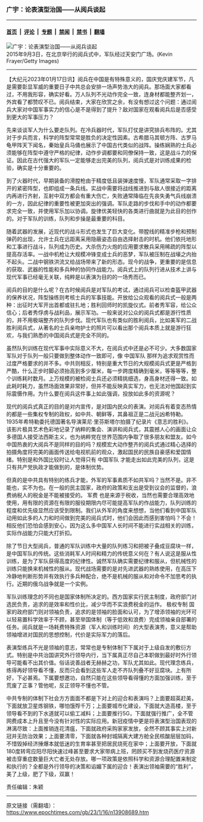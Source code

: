 ### 广宇：论表演型治国——从阅兵谈起

---

#### [首页](../../../..?n13908689) &nbsp;|&nbsp; [评论](../../../../../epoch-comment?n13908689) &nbsp;|&nbsp; [专题](../../../../../epoch-special?n13908689) &nbsp;|&nbsp; [禁闻](../../../../../epoch-news?n13908689) &nbsp;|&nbsp; [禁书](../../../../../books?n13908689) &nbsp;|&nbsp; [翻墙](https://github.com/gfw-breaker/nogfw/blob/master/README.md?n13908689)


<div><img alt="广宇：论表演型治国——从阅兵谈起" class="attachment-djy_600_400 size-djy_600_400 wp-post-image" src="https://i.epochtimes.com/assets/uploads/2021/11/id13393451-GettyImages-486246296-1200x770-600x400.jpg"/>
<div class="caption">
 2015年9月3日，在北京举行的阅兵式中，军队经过天安门广场。(Kevin Frayer/Getty Images)
</div></div><hr/><div class="post_content" id="artbody" itemprop="articleBody">
 <!-- article content begin -->
 <p>
  【大纪元2023年01月17日讯】阅兵在中国是有特殊意义的，国庆党庆建军节，凡是需要彰显军威的重要日子中共总会安排一场声势浩大的阅兵。那场面大家都看过，不用我形容，确实好看。万人队列不光动作完全一致，连身材都能整齐划一，外宾看了都赞叹不已。阅兵结束，大家在欣赏之余，有没有想过这个问题：通过阅兵大家对中国军事实力的信心是不是得到了提升？敌对国家在观看阅兵后是否感受到更大的军事压力？
 </p>
 <p>
  先来谈谈军人为什么要走队列。在冷兵器时代，军队打仗是讲究排兵布阵的。尤其对于步兵而言，科学的阵型常常是胜负的决定性因素。古希腊马其顿方阵、古罗马龟甲阵天下闻名，秦始皇兵马俑也展示了中国古代类似的战阵。操练娴熟的士兵必须能够在阵型中遵守严格的纪律，动作步调都要和同僚保持一致，这是战斗力的保证。因此在古代强大的军队一定能够走出完美的队列，阅兵式是对训练成果的检验，确实是十分重要的。
 </p>
 <p>
  到了火器时代，早期装备的滑膛枪由于精度低且装弹速度慢，军队通常采取一字排开的紧密阵型，也即组成一条兵线。实战中需要将战线推进到与敌人很接近的距离内再进行齐射，互射中双方都会有重大伤亡，失败通常降临在先丧失勇气兵线崩溃的一方，因此纪律的重要性被更加突出的强调。军队走路的步伐和手中的动作都要求完全一致，并使用军乐加以协调。旋律优美轻快的各类进行曲就是为此目的创作的。对于军队的训练，队列和步操是最重要的科目。
 </p>
 <p>
  随着武器的发展，近现代的战斗形式也发生了巨大变化。带膛线的精准步枪和预制弹药的出现，允许士兵在远距离采用隐蔽姿态自由选择射击的时机。他们依托地形和工事进行战斗，队列成为历史。大杀伤力火炮的应用要求散兵采用稀疏的阵型以提高存活率。一战中机枪让大规模冲锋变成士兵的恶梦，军队被压制在战壕之内抬不起头。二战中钢铁洪流又给战场带来了新的形态。现今的战争，更重要的是信息的获取、武器的性能和多兵种的协同作战能力。阅兵式上的队列行进从技术上讲与现代军事已经毫无关联，纯粹是以表演为目的的一场秀而已。
 </p>
 <p>
  阅兵的目的是什么呢？在古时候阅兵是对军队的考试，通过阅兵可以检查盔甲武器的保养状况，阵型操练则考核士兵的军事技能。开放给公众观看的阅兵式一般是两种：出征时大军开出首都或驻扎地；胜利回师时的凯旋仪式。前者秀军容，给公众信心；后者秀俘虏与战利品，展示军功。一般来说对公众的阅兵式都是游行性质的，并不用极端整齐的队列步伐。现代军队也有类似的胜利阅兵，比如美军的二战胜利阅兵式，从著名的士兵亲吻护士的照片可以看出那个阅兵本质上就是游行狂欢，与我们熟悉的中国阅兵式是完全不同的。
 </p>
 <p>
  虽然队列训练在现代军事中实际意义不大，在阅兵式中还是必不可少。大多数国家军队对于队列一般只要做到整体动作一致即可，像
  <ok href="https://www.epochtimes.com/gb/tag/%E4%B8%AD%E5%9B%BD%E5%86%9B%E9%98%9F.html">
   中国军队
  </ok>
  那样为追求观赏性而过度严格要求的并不多。中共则相反，特别是重大节日的大规模阅兵式更是严格到严酷，什么正步时脚必须抬高到多少厘米，每一步跨度精确到毫米，等等等等，整个训练耗时数月。上万规模的被检阅士兵还必须精挑细选，身高身材还得一致。如此耗时耗力，虽然场面效果非常好，但并不能反映真实军力，也无法对他国起到实际震慑作用。为什么要在阅兵这件事上如此强调，投放如此多的资源呢？
 </p>
 <p>
  现代的阅兵式真正的目的是对内宣传，是对国内民众的表演。对阅兵有着变态热情的都是一些集权专制的政权，如中共、朝鲜等，其鼻祖正是二战元凶希特勒。1935年希特勒委托德国著名导演莱尼·里芬斯塔尔拍摄了纪录片《意志的胜利》。该影片极具艺术色彩地记录了纳粹的集会、演讲和阅兵式，其震撼人心的画面让众多德国人接受法西斯主义，也为纳粹党在世界范围内争取了很多朋友和盟友。如今中国热衷的大阅兵不是同样的目的吗？规模宏大动作整齐的阅兵式通过精心选择的拍摄角度将完美的画面传送给电视机前的观众，激起国民的民族自豪感和爱国情绪。特别是和外国比较时让人觉得只有
  <ok href="https://www.epochtimes.com/gb/tag/%E4%B8%AD%E5%9B%BD%E5%86%9B%E9%98%9F.html">
   中国军队
  </ok>
  才能走出如此完美的队列，这是只有共产党执政才能做到的，是体制优势。
 </p>
 <p>
  但真的是中共具有特别的练兵才能，外军的军事素质不如共军吗？当然不是。非不能也，实不为也。在一般的民主国家，政府的政策和支出是受到议会的监督的，浪费纳税人的税金是不能被接受的。
  <ok href="https://www.epochtimes.com/gb/tag/%E5%86%9B%E8%B4%B9.html">
   军费
  </ok>
  也是来源于税收，当然也需要合理高效地使用，用有限的资源在有限的服役期限内尽可能提高军队的作战能力，队列训练的程度和优先级显然应该受到限制。我们从外军的角度来想想，当他们看到中国军队动用如此多的人力和时间做到完美的阅兵式时，他们会因此而感到害怕吗？不会！相反他们恐怕会感到安心，因为这么多中国军人长时间不能进行实战相关的训练，实际作战能力只能大打折扣。
 </p>
 <p>
  除了节日大型阅兵，普通的军队训练中大量的队列练习和把被子叠成豆腐块一样，是中国军队的传统。这些消耗军人时间和精力的传统意义何在？有人说这是服从性训练，是为了军队获得高度的纪律性。诚然军队确实需要纪律和服从，但机械性的训练只能换来机械性的服从。现代战场需要的是对先进武器的熟练使用，在高压下冷静地判断形势并有效执行多兵种配合，绝不是机械的服从和对命令不加思考的执行。近期的俄乌战争就是一个实例。
 </p>
 <p>
  军队训练理念的不同也是国家体制所决定的。西方国家实行民主制度，政府部门对选民负责，追求的是效率和性价比，减少华而不实浪费税金的运作。
  <ok href="https://www.epochtimes.com/gb/tag/%E6%9E%81%E6%9D%83%E4%B8%93%E5%88%B6.html">
   极权专制
  </ok>
  国家的政府部门则对领袖负责，追求的是领袖的脸面和认可，为了增添领袖的光环可以轻易置科学效率于不顾，甚至举国体制（等于低效和浪费）完成领袖亲自部署的任务。阅兵就是一场耗费特殊资源（军人和训练时间）的大型表演秀，意义是帮助领袖增进对国民的思想控制，代价是实际军力的落后。
 </p>
 <p>
  表演型练兵不光是领袖的意志，常常也是专制体制下下属对于上级自发的敷衍方式。特别是中共治国讲究外行领导内行，当下属真正尽自己本职做到最好时外行领导可能看不出其价值。俗话说善战者无赫赫之功，军队尤其如此。现代理念练兵，练得再好领导看不懂，反而只会看到这些军人走不齐队列叠不好豆腐块。上有所好，下必甚焉。下属要想邀功，自然只能在这些领导看得懂的方面加强训练，至于荒废了正事？管他呢，反正领导不懂也不管。
 </p>
 <p>
  中共专制的体制下社会方方面面不都是下对上的迎合和表演吗？上面要超英赶美，下面就放卫星炼钢铁，哪怕饿殍千万；上面要城市化建设，下面就大造高楼，至于领导看不到的下水道就可以偷工减料；上面要推行5G，下面就强行推广，全不管网费成本上升且至今没有针对性的实际应用。新冠疫情中更是将表演型治国表现的淋漓尽致：上面推销连花清瘟，下面就政府采购家家发放，全然不顾其事实上对新冠并无防治效果；上面要清零，下面就各种封城隔离大建方舱全民核酸层层加码，不惜毁掉经济捶爆本就低迷的生育率甚至把居民烧死在家中；上面要开放，下面就180度转弯应阳尽阳快速过峰甚至要求大家带病上班，罔顾买不到发烧药医疗资源被击穿重症数量巨大亡者无处存放。哪一项政策是依照科学和资源合理配置来制定和执行的？全都是外行领导的决策和谄媚下属的迎合！表演出领袖需要的“胜利”，美了上级，肥了下级，双赢！
 </p>
 <p>
  责任编辑：朱颖
 </p>
 <!-- article content end -->
 <div id="below_article_ad">
 </div>
</div>


---

原文链接（需翻墙）：https://www.epochtimes.com/gb/23/1/16/n13908689.htm